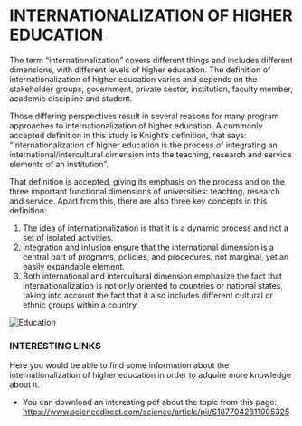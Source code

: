 # INTERNATIONALIZATION OF HIGHER EDUCATION

The term “internationalization” covers different things and includes different dimensions, with different levels of higher education. The definition of internationalization of higher education varies and depends on the stakeholder groups, government, private sector, institution, faculty member, academic discipline and student. 

Those differing perspectives result in several reasons for many program approaches to internationalization of higher education. A commonly accepted definition in this study is Knight’s definition, that says: “Internationalization of higher education is the process of integrating an international/intercultural dimension into the teaching, research and service elements of an institution”. 

That definition is accepted, giving its emphasis on the process and on the three important functional dimensions of universities: teaching, research and service. Apart from this, there are also three key concepts in this definition:
1. The idea of internationalization is that it is a dynamic process and not a set of isolated activities. 
1. Integration and infusion ensure that the international dimension is a central part of programs, policies, and procedures, not marginal, yet an easily expandable element. 
1. Both international and intercultural dimension emphasize the fact that internationalization is not only oriented to countries or national states, taking into account the fact that it also includes different cultural or ethnic groups within a country.

![Education](http://www.maldeikiene.lt/wp-content/uploads/2017/09/definition-of-higher-education1.jpg)

### INTERESTING LINKS
Here you would be able to find some information about the internationalization of higher education in order to adquire more knowledge about it.
* You can download an interesting pdf about the topic from this page: https://www.sciencedirect.com/science/article/pii/S1877042811005325
